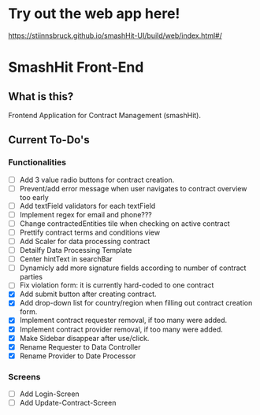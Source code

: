 # Try out the web app here!
https://stiinnsbruck.github.io/smashHit-UI/build/web/index.html#/

# SmashHit Front-End

## What is this?
Frontend Application for Contract Management (smashHit).

## Current To-Do's
### Functionalities
- [ ] Add 3 value radio buttons for contract creation.
- [ ] Prevent/add error message when user navigates to contract overview too early
- [ ] Add textField validators for each textField
- [ ] Implement regex for email and phone???
- [ ] Change contractedEntities tile when checking on active contract
- [ ] Prettify contract terms and conditions view
- [ ] Add Scaler for data processing contract
- [ ] Detailfy Data Processing Template
- [ ] Center hintText in searchBar
- [ ] Dynamicly add more signature fields according to number of contract parties
- [ ] Fix violation form: it is currently hard-coded to one contract
- [X] Add submit button after creating contract.
- [X] Add drop-down list for country/region when filling out contract creation form.
- [X] Implement contract requester removal, if too many were added.
- [X] Implement contract provider removal, if too many were added.
- [X] Make Sidebar disappear after use/click.
- [X] Rename Requester to Data Controller
- [X] Rename Provider to Date Processor

### Screens
- [ ] Add Login-Screen
- [ ] Add Update-Contract-Screen
